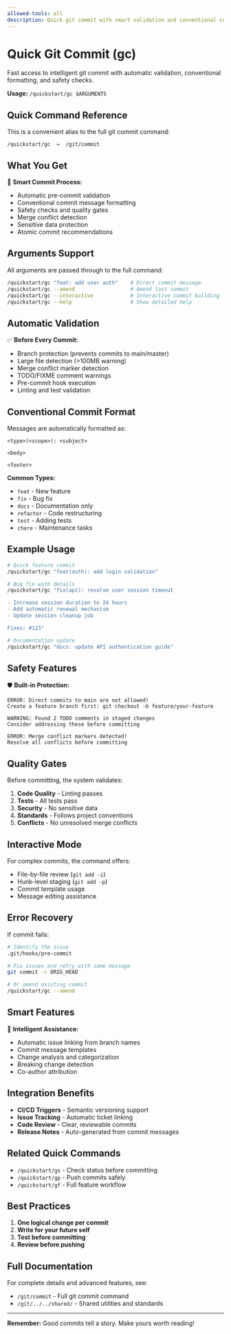 ```yaml
---
allowed-tools: all
description: Quick git commit with smart validation and conventional commit formatting
---
```


# Quick Git Commit (gc)

Fast access to intelligent git commit with automatic validation, conventional formatting, and safety checks.

**Usage:** `/quickstart/gc $ARGUMENTS`

## Quick Command Reference

This is a convenient alias to the full git commit command:
```
/quickstart/gc  →  /git/commit
```

## What You Get

🚀 **Smart Commit Process:**
- Automatic pre-commit validation
- Conventional commit message formatting
- Safety checks and quality gates
- Merge conflict detection
- Sensitive data protection
- Atomic commit recommendations

## Arguments Support

All arguments are passed through to the full command:
```bash
/quickstart/gc "feat: add user auth"    # Direct commit message
/quickstart/gc --amend                  # Amend last commit
/quickstart/gc --interactive            # Interactive commit building
/quickstart/gc --help                   # Show detailed help
```

## Automatic Validation

✅ **Before Every Commit:**
- Branch protection (prevents commits to main/master)
- Large file detection (>100MB warning)
- Merge conflict marker detection
- TODO/FIXME comment warnings
- Pre-commit hook execution
- Linting and test validation

## Conventional Commit Format

Messages are automatically formatted as:
```
<type>(<scope>): <subject>

<body>

<footer>
```

**Common Types:**
- `feat` - New feature
- `fix` - Bug fix
- `docs` - Documentation only
- `refactor` - Code restructuring
- `test` - Adding tests
- `chore` - Maintenance tasks

## Example Usage

```bash
# Quick feature commit
/quickstart/gc "feat(auth): add login validation"

# Bug fix with details
/quickstart/gc "fix(api): resolve user session timeout

- Increase session duration to 24 hours
- Add automatic renewal mechanism
- Update session cleanup job

Fixes: #123"

# Documentation update
/quickstart/gc "docs: update API authentication guide"
```

## Safety Features

🛡️ **Built-in Protection:**
```
ERROR: Direct commits to main are not allowed!
Create a feature branch first: git checkout -b feature/your-feature

WARNING: Found 2 TODO comments in staged changes
Consider addressing these before committing

ERROR: Merge conflict markers detected!
Resolve all conflicts before committing
```

## Quality Gates

Before committing, the system validates:
1. **Code Quality** - Linting passes
2. **Tests** - All tests pass  
3. **Security** - No sensitive data
4. **Standards** - Follows project conventions
5. **Conflicts** - No unresolved merge conflicts

## Interactive Mode

For complex commits, the command offers:
- File-by-file review (`git add -i`)
- Hunk-level staging (`git add -p`)
- Commit template usage
- Message editing assistance

## Error Recovery

If commit fails:
```bash
# Identify the issue
.git/hooks/pre-commit

# Fix issues and retry with same message
git commit -c ORIG_HEAD

# Or amend existing commit
/quickstart/gc --amend
```

## Smart Features

🧠 **Intelligent Assistance:**
- Automatic issue linking from branch names
- Commit message templates
- Change analysis and categorization
- Breaking change detection
- Co-author attribution

## Integration Benefits

- **CI/CD Triggers** - Semantic versioning support
- **Issue Tracking** - Automatic ticket linking
- **Code Review** - Clear, reviewable commits
- **Release Notes** - Auto-generated from commit messages

## Related Quick Commands

- `/quickstart/gs` - Check status before committing
- `/quickstart/gp` - Push commits safely
- `/quickstart/gf` - Full feature workflow

## Best Practices

1. **One logical change per commit**
2. **Write for your future self**
3. **Test before committing**
4. **Review before pushing**

## Full Documentation

For complete details and advanced features, see:
- `/git/commit` - Full git commit command
- `/git/../../shared/` - Shared utilities and standards

---

**Remember:** Good commits tell a story. Make yours worth reading!